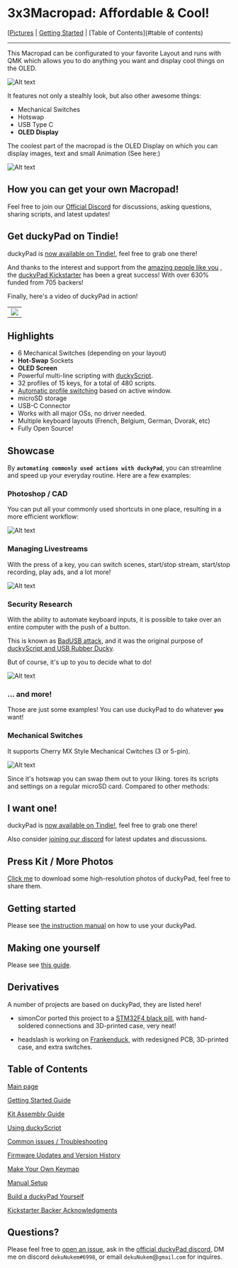 # 3x3Macropad: Affordable & Cool!

[[Pictures](pictures.md) | [Getting Started](getting_started.md) | [Table of Contents](#table of contents)

----

This Macropad can be configurated to your favorite Layout and runs with QMK which allows you to do anything you want and display cool things on the OLED.

![Alt text](resources/pics/title.png)

It features not only a stealhly look, but also other awesome things:

* Mechanical Switches
* Hotswap
* USB Type C
* **OLED Display**

The coolest part of the macropad is the OLED Display on which you can display images, text and small Animation (See here:)

![Alt text](resources/pics/teaser.gif)

## How you can get your own Macropad!

Feel free to join our [Official Discord](https://discord.gg/4sJCBx5) for discussions, asking questions, sharing scripts, and latest updates!

## Get duckyPad on Tindie!

duckyPad is [now available on Tindie!](https://www.tindie.com/products/21984), feel free to grab one there!

And thanks to the interest and support from the [amazing people like you](kickstarter_backers.md)
, the [duckyPad Kickstarter](https://www.kickstarter.com/projects/dekunukem/duckypad-do-it-all-mechanical-macropad) has been a great success! With over 630% funded from 705 backers!

Finally, here's a video of duckyPad in action!
<table>
  <tr>
    <td><a href="https://www.youtube.com/watch?v=dqWWlOURo6A" title="YouTube" rel="noopener"><img src="https://i.imgur.com/767Nnyt.png"></a></td>
  </tr>
</table>

## Highlights

* 6 Mechanical Switches (depending on your layout)
* **Hot-Swap** Sockets
* **OLED Screen**
* Powerful multi-line scripting with [duckyScript](duckyscript_info.md).
* 32 profiles of 15 keys, for a total of 480 scripts.
* [Automatic profile switching](https://github.com/dekuNukem/duckyPad-profile-autoswitcher) based on active window.
* microSD storage
* USB-C Connector
* Works with all major OSs, no driver needed.
* Multiple keyboard layouts (French, Belgium, German, Dvorak, etc)
* Fully Open Source!

## Showcase

By **`automating commonly used actions with duckyPad`**, you can streamline and speed up your everyday routine. Here are a few examples:

### Photoshop / CAD 

You can put all your commonly used shortcuts in one place, resulting in a more efficient workflow: 

![Alt text](resources/pics/cad.gif)

### Managing Livestreams 

With the press of a key, you can switch scenes, start/stop stream, start/stop recording, play ads, and a lot more!

![Alt text](resources/pics/obs.gif)

### Security Research

With the ability to automate keyboard inputs, it is possible to take over an entire computer with the push of a button.

This is known as [BadUSB attack](https://arstechnica.com/information-technology/2014/07/this-thumbdrive-hacks-computers-badusb-exploit-makes-devices-turn-evil/), and it was the original purpose of [duckyScript and USB Rubber Ducky](https://shop.hak5.org/products/usb-rubber-ducky-deluxe).

But of course, it's up to you to decide what to do!

![Alt text](resources/pics/badusb.gif)

### ... and more!

Those are just some examples! You can use duckyPad to do whatever **`you`** want!

### Mechanical Switches

It supports Cherry MX Style Mechanical Cwitches (3 or 5-pin).

![Alt text](resources/pics/switch.jpg)

Since it's hotswap you can swap them out to your liking.
tores its scripts and settings on a regular microSD card. Compared to other methods:

## I want one!

duckyPad is [now available on Tindie!](https://www.tindie.com/products/21984), feel free to grab one there!

Also consider [joining our discord](https://discord.gg/4sJCBx5) for latest updates and discussions.

## Press Kit / More Photos

[Click me](https://drive.google.com/drive/folders/1unbhvTEYcIKlmMEPPsL88o1tNOvzpQyo?usp=sharing) to download some high-resolution photos of duckyPad, feel free to share them.

## Getting started

Please see [the instruction manual](./getting_started.md) on how to use your duckyPad.

## Making one yourself

Please see [this guide](./build_it_yourself.md).

## Derivatives

A number of projects are based on duckyPad, they are listed here!

* simonCor ported this project to a [STM32F4 black pill](https://github.com/simonCor/poor-mans-ducky-pad), with hand-soldered connections and 3D-printed case, very neat!

* headslash is working on [Frankenduck](https://github.com/headslash/Frankenduck), with redesigned PCB, 3D-printed case, and extra switches.

## Table of Contents

[Main page](README.md)

[Getting Started Guide](getting_started.md)

[Kit Assembly Guide](kit_assembly_guide.md)

[Using duckyScript](duckyscript_info.md)

[Common issues / Troubleshooting](troubleshooting.md)

[Firmware Updates and Version History](firmware_updates_and_version_history.md)

[Make Your Own Keymap](./keymap_instructions.md)

[Manual Setup](./manual_setup.md)

[Build a duckyPad Yourself](build_it_yourself.md)

[Kickstarter Backer Acknowledgments](kickstarter_backers.md)

## Questions?

Please feel free to [open an issue](https://github.com/dekuNukem/duckypad/issues), ask in the [official duckyPad discord](https://discord.gg/4sJCBx5), DM me on discord `dekuNukem#6998`, or email `dekuNukem`@`gmail`.`com` for inquires.
